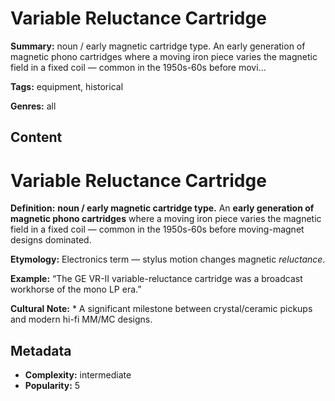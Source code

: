 # Variable Reluctance Cartridge

**Summary:** noun / early magnetic cartridge type. An early generation of magnetic phono cartridges where a moving iron piece varies the magnetic field in a fixed coil — common in the 1950s-60s before movi...

**Tags:** equipment, historical

**Genres:** all

## Content

# Variable Reluctance Cartridge

**Definition:** **noun / early magnetic cartridge type.** An **early generation of magnetic phono cartridges** where a moving iron piece varies the magnetic field in a fixed coil — common in the 1950s-60s before moving-magnet designs dominated.

**Etymology:** Electronics term — stylus motion changes magnetic *reluctance*.

**Example:** “The GE VR-II variable-reluctance cartridge was a broadcast workhorse of the mono LP era.”

**Cultural Note:** * A significant milestone between crystal/ceramic pickups and modern hi-fi MM/MC designs.

## Metadata

- **Complexity:** intermediate
- **Popularity:** 5
